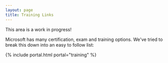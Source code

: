 ```yaml
---
layout: page
title: Training Links
---
```


This area is a work in progress!

Microsoft has many certification, exam and training options. We've tried to break this down into an easy to follow list:

{% include portal.html portal="training" %}

